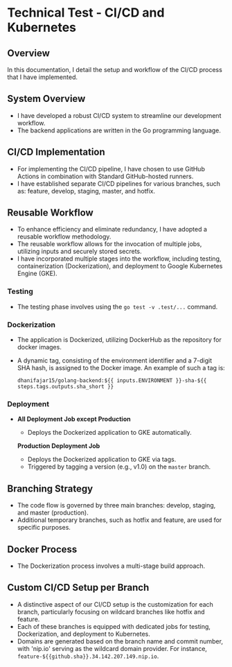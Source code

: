 # Technical Test - CI/CD and Kubernetes

## Overview

In this documentation, I detail the setup and workflow of the CI/CD process that I have implemented.

## System Overview

- I have developed a robust CI/CD system to streamline our development workflow.
- The backend applications are written in the Go programming language.

## CI/CD Implementation

- For implementing the CI/CD pipeline, I have chosen to use GitHub Actions in combination with Standard GitHub-hosted runners.
- I have established separate CI/CD pipelines for various branches, such as: feature, develop, staging, master, and hotfix.

## Reusable Workflow

- To enhance efficiency and eliminate redundancy, I have adopted a reusable workflow methodology.
- The reusable workflow allows for the invocation of multiple jobs, utilizing inputs and securely stored secrets.
- I have incorporated multiple stages into the workflow, including testing, containerization (Dockerization), and deployment to Google Kubernetes Engine (GKE).

### Testing

- The testing phase involves using the `go test -v .test/...` command.

### Dockerization

- The application is Dockerized, utilizing DockerHub as the repository for docker images.

- A dynamic tag, consisting of the environment identifier and a 7-digit SHA hash, is assigned to the Docker image. An example of such a tag is: 

  ```
  dhanifajar15/golang-backend:${{ inputs.ENVIRONMENT }}-sha-${{ steps.tags.outputs.sha_short }}
  ```

### Deployment

- **All Deployment Job except Production**

  - Deploys the Dockerized application to GKE automatically.

  **Production Deployment Job**

  - Deploys the Dockerized application to GKE via tags.
  - Triggered by tagging a version (e.g., v1.0) on the `master` branch.

## Branching Strategy

- The code flow is governed by three main branches: develop, staging, and master (production).
- Additional temporary branches, such as hotfix and feature, are used for specific purposes.

## Docker Process

- The Dockerization process involves a multi-stage build approach.

## Custom CI/CD Setup per Branch

- A distinctive aspect of our CI/CD setup is the customization for each branch, particularly focusing on wildcard branches like hotfix and feature.
- Each of these branches is equipped with dedicated jobs for  testing, Dockerization, and deployment to Kubernetes.
- Domains are generated based on the branch name and commit number, with 'nip.io' serving as the wildcard domain provider. For instance, `feature-${{github.sha}}.34.142.207.149.nip.io`.